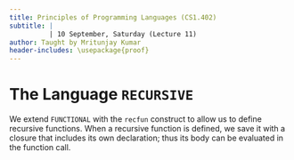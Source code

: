 ```yaml
---
title: Principles of Programming Languages (CS1.402)
subtitle: |
          | 10 September, Saturday (Lecture 11)
author: Taught by Mritunjay Kumar
header-includes: \usepackage{proof}
---
```


# The Language `RECURSIVE`
We extend `FUNCTIONAL` with the `recfun` construct to allow us to define recursive functions. When a recursive function is defined, we save it with a closure that includes its own declaration; thus its body can be evaluated in the function call.
